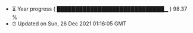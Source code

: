 - ⏳ Year progress { █████████████████████████████▁ } 98.37 %
- ⏰ Updated on Sun, 26 Dec 2021 01:16:05 GMT

